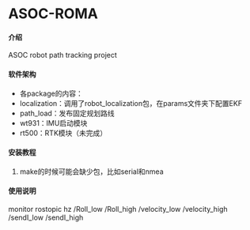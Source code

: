 # ASOC-ROMA

#### 介绍
ASOC robot path tracking project

#### 软件架构
- 各package的内容：
- localization：调用了robot_localization包，在params文件夹下配置EKF
- path_load：发布固定规划路线
- wt931：IMU启动模块
- rt500：RTK模块（未完成）


#### 安装教程

1.  make的时候可能会缺少包，比如serial和nmea


#### 使用说明

monitor 
rostopic hz /Roll_low /Roll_high /velocity_low /velocity_high /sendI_low /sendI_high 



